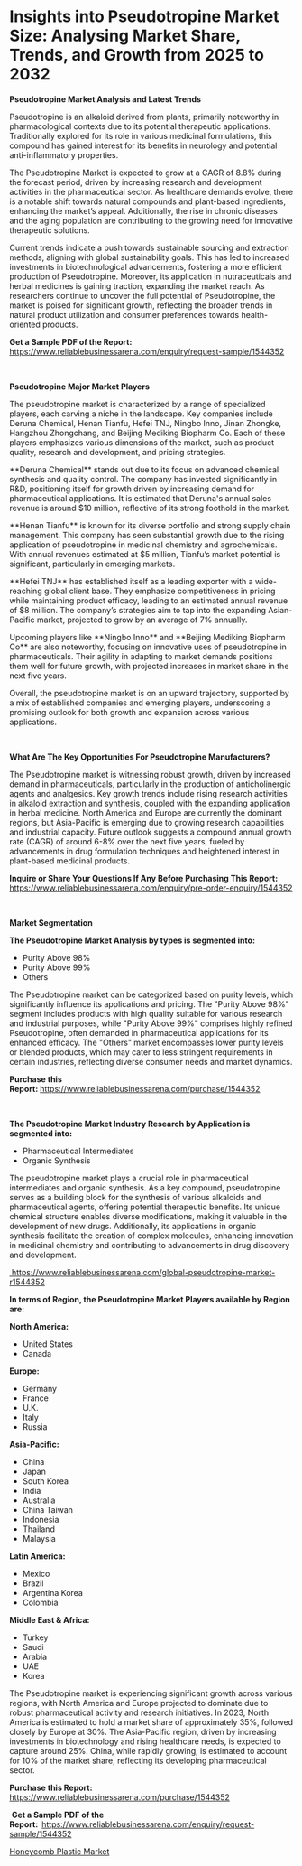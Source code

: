 <p><h1>Insights into Pseudotropine Market Size: Analysing Market Share, Trends, and Growth from 2025 to 2032</h1></p><p><strong>Pseudotropine Market Analysis and Latest Trends</strong></p>
<p><p>Pseudotropine is an alkaloid derived from plants, primarily noteworthy in pharmacological contexts due to its potential therapeutic applications. Traditionally explored for its role in various medicinal formulations, this compound has gained interest for its benefits in neurology and potential anti-inflammatory properties.</p><p>The Pseudotropine Market is expected to grow at a CAGR of 8.8% during the forecast period, driven by increasing research and development activities in the pharmaceutical sector. As healthcare demands evolve, there is a notable shift towards natural compounds and plant-based ingredients, enhancing the market’s appeal. Additionally, the rise in chronic diseases and the aging population are contributing to the growing need for innovative therapeutic solutions.</p><p>Current trends indicate a push towards sustainable sourcing and extraction methods, aligning with global sustainability goals. This has led to increased investments in biotechnological advancements, fostering a more efficient production of Pseudotropine. Moreover, its application in nutraceuticals and herbal medicines is gaining traction, expanding the market reach. As researchers continue to uncover the full potential of Pseudotropine, the market is poised for significant growth, reflecting the broader trends in natural product utilization and consumer preferences towards health-oriented products.</p></p>
<p><strong>Get a Sample PDF of the Report:&nbsp;</strong> <a href="https://www.reliablebusinessarena.com/enquiry/request-sample/1544352?utm_campaign=2133&utm_medium=2&utm_source=Github&utm_content=ia&utm_term=31032025&utm_id=pseudotropine">https://www.reliablebusinessarena.com/enquiry/request-sample/1544352</a></p>
<p>&nbsp;</p>
<p><strong>Pseudotropine Major Market Players</strong></p>
<p><p>The pseudotropine market is characterized by a range of specialized players, each carving a niche in the landscape. Key companies include Deruna Chemical, Henan Tianfu, Hefei TNJ, Ningbo Inno, Jinan Zhongke, Hangzhou Zhongchang, and Beijing Mediking Biopharm Co. Each of these players emphasizes various dimensions of the market, such as product quality, research and development, and pricing strategies.</p><p>**Deruna Chemical** stands out due to its focus on advanced chemical synthesis and quality control. The company has invested significantly in R&D, positioning itself for growth driven by increasing demand for pharmaceutical applications. It is estimated that Deruna's annual sales revenue is around $10 million, reflective of its strong foothold in the market.</p><p>**Henan Tianfu** is known for its diverse portfolio and strong supply chain management. This company has seen substantial growth due to the rising application of pseudotropine in medicinal chemistry and agrochemicals. With annual revenues estimated at $5 million, Tianfu’s market potential is significant, particularly in emerging markets.</p><p>**Hefei TNJ** has established itself as a leading exporter with a wide-reaching global client base. They emphasize competitiveness in pricing while maintaining product efficacy, leading to an estimated annual revenue of $8 million. The company’s strategies aim to tap into the expanding Asian-Pacific market, projected to grow by an average of 7% annually.</p><p>Upcoming players like **Ningbo Inno** and **Beijing Mediking Biopharm Co** are also noteworthy, focusing on innovative uses of pseudotropine in pharmaceuticals. Their agility in adapting to market demands positions them well for future growth, with projected increases in market share in the next five years.</p><p>Overall, the pseudotropine market is on an upward trajectory, supported by a mix of established companies and emerging players, underscoring a promising outlook for both growth and expansion across various applications.</p></p>
<p>&nbsp;</p>
<p><strong>What Are The Key Opportunities For Pseudotropine Manufacturers?</strong></p>
<p><p>The Pseudotropine market is witnessing robust growth, driven by increased demand in pharmaceuticals, particularly in the production of anticholinergic agents and analgesics. Key growth trends include rising research activities in alkaloid extraction and synthesis, coupled with the expanding application in herbal medicine. North America and Europe are currently the dominant regions, but Asia-Pacific is emerging due to growing research capabilities and industrial capacity. Future outlook suggests a compound annual growth rate (CAGR) of around 6-8% over the next five years, fueled by advancements in drug formulation techniques and heightened interest in plant-based medicinal products.</p></p>
<p><strong>Inquire or Share Your Questions If Any Before Purchasing This Report:</strong> <a href="https://www.reliablebusinessarena.com/enquiry/pre-order-enquiry/1544352?utm_campaign=2133&utm_medium=2&utm_source=Github&utm_content=ia&utm_term=31032025&utm_id=pseudotropine">https://www.reliablebusinessarena.com/enquiry/pre-order-enquiry/1544352</a></p>
<p>&nbsp;</p>
<p><strong>Market Segmentation</strong></p>
<p><strong>The Pseudotropine Market Analysis by types is segmented into:</strong></p>
<p><ul><li>Purity Above 98%</li><li>Purity Above 99%</li><li>Others</li></ul></p>
<p><p>The Pseudotropine market can be categorized based on purity levels, which significantly influence its applications and pricing. The "Purity Above 98%" segment includes products with high quality suitable for various research and industrial purposes, while "Purity Above 99%" comprises highly refined Pseudotropine, often demanded in pharmaceutical applications for its enhanced efficacy. The "Others" market encompasses lower purity levels or blended products, which may cater to less stringent requirements in certain industries, reflecting diverse consumer needs and market dynamics.</p></p>
<p><strong>Purchase this Report:&nbsp;</strong><a href="https://www.reliablebusinessarena.com/purchase/1544352?utm_campaign=2133&utm_medium=2&utm_source=Github&utm_content=ia&utm_term=31032025&utm_id=pseudotropine">https://www.reliablebusinessarena.com/purchase/1544352</a></p>
<p>&nbsp;</p>
<p><strong>The Pseudotropine Market Industry Research by Application is segmented into:</strong></p>
<p><ul><li>Pharmaceutical Intermediates</li><li>Organic Synthesis</li></ul></p>
<p><p>The pseudotropine market plays a crucial role in pharmaceutical intermediates and organic synthesis. As a key compound, pseudotropine serves as a building block for the synthesis of various alkaloids and pharmaceutical agents, offering potential therapeutic benefits. Its unique chemical structure enables diverse modifications, making it valuable in the development of new drugs. Additionally, its applications in organic synthesis facilitate the creation of complex molecules, enhancing innovation in medicinal chemistry and contributing to advancements in drug discovery and development.</p></p>
<p><a href="https://www.reliablebusinessarena.com/global-pseudotropine-market-r1544352?utm_campaign=2133&utm_medium=2&utm_source=Github&utm_content=ia&utm_term=31032025&utm_id=pseudotropine">&nbsp;https://www.reliablebusinessarena.com/global-pseudotropine-market-r1544352</a></p>
<p><strong>In terms of Region, the Pseudotropine Market Players available by Region are:</strong></p>
<p>
    <p> <strong> North America: </strong>
        <ul>
            <li>United States</li>
            <li>Canada</li>
        </ul>
        </p> 
    <p> <strong> Europe: </strong>
        <ul>
            <li>Germany</li>
            <li>France</li>
            <li>U.K.</li>
            <li>Italy</li>
            <li>Russia</li>
        </ul>
        </p> 
    <p> <strong> Asia-Pacific: </strong>
        <ul>
            <li>China</li>
            <li>Japan</li>
            <li>South Korea</li>
            <li>India</li>
            <li>Australia</li>
            <li>China Taiwan</li>
            <li>Indonesia</li>
            <li>Thailand</li>
            <li>Malaysia</li>
        </ul>
        </p> 
    <p> <strong> Latin America: </strong>
        <ul>
            <li>Mexico</li>
            <li>Brazil</li>
            <li>Argentina Korea</li>
            <li>Colombia</li>
        </ul>
        </p> 
    <p> <strong> Middle East & Africa: </strong>
        <ul>
            <li>Turkey</li>
            <li>Saudi</li>
            <li>Arabia</li>
            <li>UAE</li>
            <li>Korea</li>
        </ul>
    </p>
    </p>
<p><p>The Pseudotropine market is experiencing significant growth across various regions, with North America and Europe projected to dominate due to robust pharmaceutical activity and research initiatives. In 2023, North America is estimated to hold a market share of approximately 35%, followed closely by Europe at 30%. The Asia-Pacific region, driven by increasing investments in biotechnology and rising healthcare needs, is expected to capture around 25%. China, while rapidly growing, is estimated to account for 10% of the market share, reflecting its developing pharmaceutical sector.</p></p>
<p><strong>Purchase this Report: </strong><a href="https://www.reliablebusinessarena.com/purchase/1544352?utm_campaign=2133&utm_medium=2&utm_source=Github&utm_content=ia&utm_term=31032025&utm_id=pseudotropine">https://www.reliablebusinessarena.com/purchase/1544352</a></p>
<p>&nbsp;<strong>Get a Sample PDF of the Report:&nbsp;&nbsp;</strong><a href="https://www.reliablebusinessarena.com/enquiry/request-sample/1544352?utm_campaign=2133&utm_medium=2&utm_source=Github&utm_content=ia&utm_term=31032025&utm_id=pseudotropine">https://www.reliablebusinessarena.com/enquiry/request-sample/1544352</a></p>
<p><strong></strong></p>
<p><p><a href="https://github.com/JakirUddin651/Market-Research-Report-List-2/blob/main/honeycomb-plastic-market.md?utm_campaign=2133&utm_medium=2&utm_source=Github&utm_content=ia&utm_term=31032025&utm_id=pseudotropine">Honeycomb Plastic Market</a></p></p>